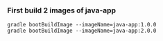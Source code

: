 ### First build 2 images of java-app
```
gradle bootBuildImage --imageName=java-app:1.0.0
gradle bootBuildImage --imageName=java-app:2.0.0